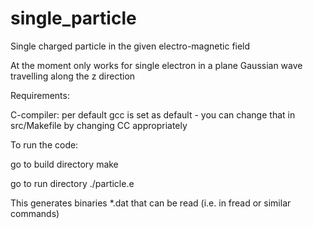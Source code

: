 single_particle
===============

Single charged particle in the given electro-magnetic field

At the moment only works for single electron in a plane Gaussian wave travelling along the z direction

Requirements:

C-compiler:
per default gcc is set as default - you can change that in src/Makefile by changing CC appropriately

To run the code:

go to build directory
make

go to run directory
./particle.e

This generates binaries *.dat that can be read (i.e. in fread or similar commands)
